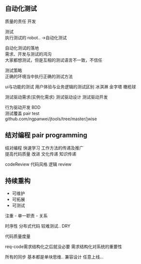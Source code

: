 ## 自动化测试
质量的责任
开发

测试  
执行测试的 robot.. ->自动化测试  

自动化测试的落地  
需求、开发与测试的鸿沟  
大家都想测试，但是互相的测试语言不一致，不信任  

测试策略  
正确的环境当中执行正确的测试方法  

ui与功能的测试  用户体验与业务逻辑的测试区别
冰淇淋 金字塔  橄榄球  

测试驱动需求(实例化需求)
测试驱动设计
测试驱动开发

行为驱动开发 BDD  
测试覆盖  pair test  
github.com/ngpanwei/jtools/tree/master/jwise

## 结对编程 pair programming
结对编程 快速学习 工作方法的传递及推广  
提高代码质量 改进 文化传递 知识传递 

codeReview
代码风格 逻辑 review

## 持续重构
- 可维护
- 可拓展
- 可测试

注重
    - 单一职责 
    - 关系  

时序性 分布式代码 较难测试..
DRY  

 代码质量度量

req-code需求结构化之后就没必要
需求结构化对系统的重要性


所有的同步 基本都是单块思维..
兼容设计 任意上线...  